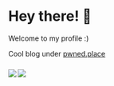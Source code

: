 
# Hey there! 👋
Welcome to my profile :)

Cool blog under [pwned.place](https://pwned.place/blog)

###
<a href="https://github.com/lstuma">
<img align="left" style="display: inline-flex;" src="https://github-readme-stats.vercel.app/api/top-langs/?username=lstuma&layout=compact&theme=tokyonight&hide=shell,html,css&langs_count=6&bg_color=00000000"/>
<a/>
<a href="https://github.com/lstuma">
<img align="left" style="display: inline-flex;" src="https://github-readme-stats.vercel.app/api?username=lstuma&hide=issues&show_icons=true&count_private=true&theme=tokyonight&hide_rank=true&bg_color=00000000"/>
<a/>
